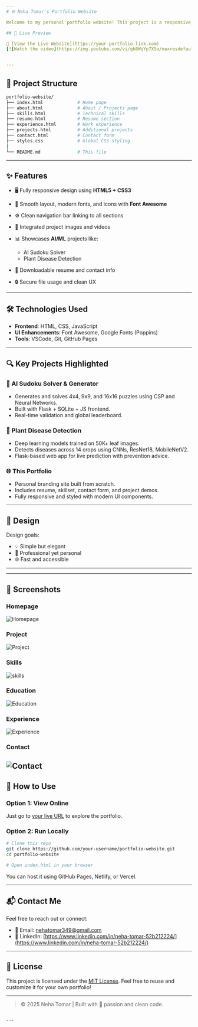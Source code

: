 ```yaml
---
# 🌐 Neha Tomar's Portfolio Website

Welcome to my personal portfolio website! This project is a responsive, multi-page web application that showcases my skills, projects, experience, and achievements as a software developer.

## 📌 Live Preview

🌟 [View the Live Website](https://your-portfolio-link.com)  
[![Watch the video](https://img.youtube.com/vi/gh8WqYp7X5o/maxresdefault.jpg)](https://youtu.be/gh8WqYp7X5o)


---
```


## 📁 Project Structure

```bash
portfolio-website/
├── index.html             # Home page
├── about.html             # About / Projects page
├── skills.html            # Technical skills
├── resume.html            # Resume section
├── experience.html        # Work experience
├── projects.html          # Additional projects
├── contact.html           # Contact form
├── styles.css             # Global CSS styling
|
└── README.md              # This file
````

---

## ✨ Features

* 🖥️ Fully responsive design using **HTML5 + CSS3**
* 🌈 Smooth layout, modern fonts, and icons with **Font Awesome**
* ⚙️ Clean navigation bar linking to all sections
* 📸 Integrated project images and videos
* 📊 Showcases **AI/ML** projects like:

  * AI Sudoku Solver
  * Plant Disease Detection
* 📄 Downloadable resume and contact info
* 🔒 Secure file usage and clean UX

---

## 🛠️ Technologies Used

* **Frontend**: HTML, CSS, JavaScript
* **UI Enhancements**: Font Awesome, Google Fonts (Poppins)
* **Tools**: VSCode, Git, GitHub Pages

---

## 🔍 Key Projects Highlighted

### 🧠 AI Sudoku Solver & Generator

* Generates and solves 4x4, 9x9, and 16x16 puzzles using CSP and Neural Networks.
* Built with Flask + SQLite + JS frontend.
* Real-time validation and global leaderboard.

### 🌿 Plant Disease Detection

* Deep learning models trained on 50K+ leaf images.
* Detects diseases across 14 crops using CNNs, ResNet18, MobileNetV2.
* Flask-based web app for live prediction with prevention advice.

### 🌐 This Portfolio

* Personal branding site built from scratch.
* Includes resume, skillset, contact form, and project demos.
* Fully responsive and styled with modern UI components.

---

## 🧠 Design

Design goals:

* 💡 Simple but elegant
* 💼 Professional yet personal
* 🌐 Fast and accessible

---
---
## 📸 Screenshots

### Homepage

![Homepage](/image/Portfolio.png)
### Project

![Project](/image/project.png)
### Skills

![skills](/image/skills.png)

### Education

![Education](/image/education.png)

### Experience

![Experience ](/image/experience.png)

### Contact

![Contact](/image/contact.png)
---

## 🚀 How to Use

### Option 1: View Online

Just go to [your live URL](https://your-portfolio-link.com) to explore the portfolio.

### Option 2: Run Locally

```bash
# Clone this repo
git clone https://github.com/your-username/portfolio-website.git
cd portfolio-website

# Open index.html in your browser
```

You can host it using GitHub Pages, Netlify, or Vercel.

---

## 📬 Contact Me

Feel free to reach out or connect:

* 📧 Email: [nehatomar349@gmail.com](mailto:nehatomar349@gmail.com)
* 💼 LinkedIn: [https://www.linkedin.com/in/neha-tomar-52b212224/](https://www.linkedin.com/in/neha-tomar-52b212224/)

---

## 📄 License

This project is licensed under the [MIT License](LICENSE). Feel free to reuse and customize it for your own portfolio!

---

> © 2025 Neha Tomar | Built with 💙 passion and clean code.

```

---
```
